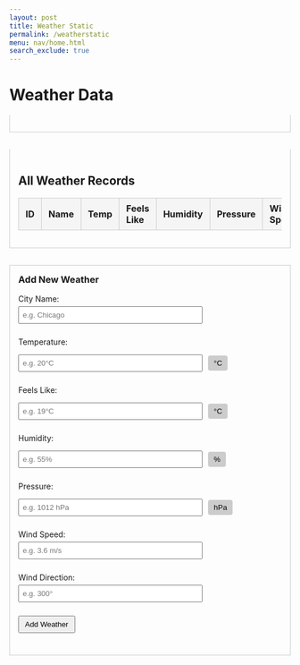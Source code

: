 ```yaml
---
layout: post
title: Weather Static
permalink: /weatherstatic
menu: nav/home.html
search_exclude: true
---
```

<!-- 
  Full updated frontend code for "Weather Static" page.
  Adds:
    - A Delete button for each row in the table.
    - Unit-append buttons ("°C", "%", "hPa") for temperature, feelslike, humidity, pressure.
-->

<style>
  /* Basic styling for the tabs and content */
  .tabs {
    margin-bottom: 10px;
  }
  .tab {
    display: inline-block;
    padding: 10px 15px;
    margin-right: 5px;
    background-color: #eee;
    cursor: pointer;
    border-radius: 4px 4px 0 0;
  }
  .tab.active {
    background-color: #ccc;
    font-weight: bold;
  }
  .content-section {
    border: 1px solid #ccc;
    border-top: none;
    padding: 15px;
    max-width: 800px; /* a bit wider to accommodate the table + form */
    margin-bottom: 30px;
  }
  .city-content {
    display: none;
  }
  .city-content.active {
    display: block;
  }

  /* Table styling */
  table {
    border-collapse: collapse;
    width: 100%;
    margin-top: 10px;
  }
  th, td {
    padding: 8px 12px;
    border: 1px solid #ccc;
    text-align: left;
  }
  th {
    background-color: #f5f5f5;
  }
  .delete-btn {
    cursor: pointer;
    padding: 4px 8px;
    color: #fff;
    background-color: #d9534f;
    border: none;
    border-radius: 4px;
  }

  /* Form styling */
  .weather-form {
    margin-top: 20px;
    border: 1px solid #ccc;
    padding: 15px;
  }
  .weather-form h3 {
    margin-top: 0;
  }
  .weather-form label {
    display: block;
    margin: 10px 0 5px;
  }
  .weather-form input[type="text"] {
    width: 70%;
    padding: 6px;
    margin-right: 6px;
    margin-bottom: 10px;
  }
  .weather-form button {
    padding: 6px 10px;
    cursor: pointer;
    margin-bottom: 10px;
  }
  .small-btn {
    padding: 6px;
    margin-right: 6px;
    background-color: #ccc;
    border: none;
    border-radius: 4px;
    cursor: pointer;
  }
</style>

<div id="weatherApp">
  <h1>Weather Data</h1>

  <!-- TABBED VIEW -->
  <div class="tabs" id="tabs"></div>
  <div class="content-section" id="contentSection"></div>

  <!-- DATA TABLE -->
  <div class="content-section" id="tableSection">
    <h2>All Weather Records</h2>
    <table id="weatherTable">
      <thead>
        <tr>
          <th>ID</th>
          <th>Name</th>
          <th>Temp</th>
          <th>Feels Like</th>
          <th>Humidity</th>
          <th>Pressure</th>
          <th>Wind Speed</th>
          <th>Wind Dir</th>
          <th>Actions</th>
        </tr>
      </thead>
      <tbody></tbody>
    </table>
  </div>

  <!-- NEW WEATHER FORM -->
  <div class="weather-form" id="weatherFormSection">
    <h3>Add New Weather</h3>

  <label for="w-name">City Name:</label>
    <input type="text" id="w-name" placeholder="e.g. Chicago" />

  <label for="w-temperature">Temperature:</label>
    <div>
      <input type="text" id="w-temperature" placeholder="e.g. 20°C" />
      <button class="small-btn" id="tempUnitBtn">°C</button>
    </div>

  <label for="w-feelslike">Feels Like:</label>
    <div>
      <input type="text" id="w-feelslike" placeholder="e.g. 19°C" />
      <button class="small-btn" id="feelsUnitBtn">°C</button>
    </div>

  <label for="w-humidity">Humidity:</label>
    <div>
      <input type="text" id="w-humidity" placeholder="e.g. 55%" />
      <button class="small-btn" id="humidUnitBtn">%</button>
    </div>

  <label for="w-pressure">Pressure:</label>
    <div>
      <input type="text" id="w-pressure" placeholder="e.g. 1012 hPa" />
      <button class="small-btn" id="pressureUnitBtn">hPa</button>
    </div>

  <label for="w-windspeed">Wind Speed:</label>
    <input type="text" id="w-windspeed" placeholder="e.g. 3.6 m/s" />

  <label for="w-winddirection">Wind Direction:</label>
    <input type="text" id="w-winddirection" placeholder="e.g. 300°" />

  <button id="addWeatherBtn">Add Weather</button>
  </div>
</div>

<script>
  // 1. Define pythonURI exactly as in your first script
  const pythonURI = (() => {
    if (location.hostname === "localhost") {
      return "http://localhost:8887";
    } else if (location.hostname === "127.0.0.1") {
      return "http://127.0.0.1:8887";
    } else {
      return "https://flask2025.nighthawkcodingsociety.com";
    }
  })();

  // We'll keep all data in memory:
  let allWeatherData = [];

  // ------------------ ON LOAD ------------------
  fetchDataFromBackend();

  // 2. FETCH DATA (adjust to use pythonURI)
  function fetchDataFromBackend() {
    fetch(`${pythonURI}/api/weathers`)
      .then((response) => {
        if (!response.ok) {
          throw new Error("Error fetching weather data");
        }
        return response.json();
      })
      .then((data) => {
        allWeatherData = data;
        createTabs(data);
        buildWeatherTable(data);
      })
      .catch((error) => {
        console.error("Error fetching weather data:", error);
      });
  }

  // 3. CREATE TABS
  function createTabs(weatherArray) {
    const tabsContainer = document.getElementById("tabs");
    const contentSection = document.getElementById("contentSection");

    // Clear old content
    tabsContainer.innerHTML = "";
    contentSection.innerHTML = "";

    let firstTab = true;

    weatherArray.forEach((weather) => {
      // Create the clickable tab
      const tabButton = document.createElement("div");
      tabButton.className = "tab";
      tabButton.textContent = weather.name;
      tabsContainer.appendChild(tabButton);

      // Create the city content div
      const cityContent = document.createElement("div");
      cityContent.className = "city-content";
      cityContent.innerHTML = `
        <h2>${weather.name}</h2>
        <p><strong>Temperature:</strong> ${weather.temperature}</p>
        <p><strong>Feels Like:</strong> ${weather.feelslike}</p>
        <p><strong>Humidity:</strong> ${weather.humidity}</p>
        <p><strong>Pressure:</strong> ${weather.pressure}</p>
        <p><strong>Wind Speed:</strong> ${weather.windspeed}</p>
        <p><strong>Wind Direction:</strong> ${weather.winddirection}</p>
      `;
      contentSection.appendChild(cityContent);

      // Activate the first tab by default
      if (firstTab) {
        tabButton.classList.add("active");
        cityContent.classList.add("active");
        firstTab = false;
      }

      // Tab click event
      tabButton.addEventListener("click", () => {
        document
          .querySelectorAll(".tab")
          .forEach((t) => t.classList.remove("active"));
        document
          .querySelectorAll(".city-content")
          .forEach((c) => c.classList.remove("active"));

        tabButton.classList.add("active");
        cityContent.classList.add("active");
      });
    });
  }

  // 4. BUILD TABLE
  function buildWeatherTable(weatherArray) {
    const tableBody = document.querySelector("#weatherTable tbody");
    tableBody.innerHTML = ""; // Clear old rows

    weatherArray.forEach((weather) => {
      const tr = document.createElement("tr");
      tr.innerHTML = `
        <td>${weather.id}</td>
        <td>${weather.name}</td>
        <td>${weather.temperature}</td>
        <td>${weather.feelslike}</td>
        <td>${weather.humidity}</td>
        <td>${weather.pressure}</td>
        <td>${weather.windspeed}</td>
        <td>${weather.winddirection}</td>
        <td>
          <button class="delete-btn" data-id="${weather.id}">Delete</button>
        </td>
      `;
      tableBody.appendChild(tr);
    });

    // Attach event listeners to each delete button
    const deleteButtons = tableBody.querySelectorAll(".delete-btn");
    deleteButtons.forEach((btn) => {
      btn.addEventListener("click", () => {
        const id = btn.getAttribute("data-id");
        deleteWeather(id);
      });
    });
  }

  // 5. ADD NEW WEATHER (replace API_URL with pythonURI)
  const addWeatherBtn = document.getElementById("addWeatherBtn");
  addWeatherBtn.addEventListener("click", addWeather);

  function addWeather() {
    const name = document.getElementById("w-name").value.trim();
    const temperature = document.getElementById("w-temperature").value.trim();
    const feelslike = document.getElementById("w-feelslike").value.trim();
    const humidity = document.getElementById("w-humidity").value.trim();
    const pressure = document.getElementById("w-pressure").value.trim();
    const windspeed = document.getElementById("w-windspeed").value.trim();
    const winddirection = document
      .getElementById("w-winddirection")
      .value.trim();

    if (
      !name ||
      !temperature ||
      !feelslike ||
      !humidity ||
      !pressure ||
      !windspeed ||
      !winddirection
    ) {
      alert("Please fill out all fields.");
      return;
    }

    const requestBody = {
      name,
      temperature,
      feelslike,
      humidity,
      pressure,
      windspeed,
      winddirection,
    };

    fetch(`${pythonURI}/api/weathers`, {
      method: "POST",
      headers: { "Content-Type": "application/json" },
      body: JSON.stringify(requestBody),
    })
      .then((response) => {
        if (!response.ok) {
          throw new Error("Error adding weather data");
        }
        return response.json();
      })
      .then((newWeather) => {
        alert(`Weather for '${newWeather.name}' added successfully!`);

        // Clear form
        document.getElementById("w-name").value = "";
        document.getElementById("w-temperature").value = "";
        document.getElementById("w-feelslike").value = "";
        document.getElementById("w-humidity").value = "";
        document.getElementById("w-pressure").value = "";
        document.getElementById("w-windspeed").value = "";
        document.getElementById("w-winddirection").value = "";

        // Refresh data
        fetchDataFromBackend();
      })
      .catch((error) => {
        console.error("Error adding weather data:", error);
        alert("Failed to add weather. Check console for details.");
      });
  }

  // 6. DELETE WEATHER (replace API_URL with pythonURI)
  function deleteWeather(id) {
    if (!confirm("Are you sure you want to delete this record?")) {
      return;
    }
    fetch(`${pythonURI}/api/weathers`, {
      method: "DELETE",
      headers: { "Content-Type": "application/json" },
      body: JSON.stringify({ id: Number(id) }),
    })
      .then((response) => {
        if (!response.ok) {
          throw new Error("Error deleting weather data");
        }
        return response.json();
      })
      .then((result) => {
        alert(result.message || result);
        // Re-fetch data
        fetchDataFromBackend();
      })
      .catch((error) => {
        console.error("Error deleting:", error);
        alert("Failed to delete. Check console for details.");
      });
  }

  // 7. UPDATE WEATHER
    function updateWeather(weatherId) {
    const newName = prompt("Enter new city name:");
    const newTemperature = prompt("Enter new temperature:");
    const newFeelsLike = prompt("Enter new feels-like temperature:");
    const newHumidity = prompt("Enter new humidity:");
    const newPressure = prompt("Enter new pressure:");
    const newWindSpeed = prompt("Enter new wind speed:");
    const newWindDirection = prompt("Enter new wind direction:");

    if (newName && newTemperature && newFeelsLike && newHumidity && newPressure && newWindSpeed && newWindDirection) {
        fetch(`http://127.0.0.1:8887/api/weathers/${weatherId}`, {
            method: 'PUT',
            headers: {
                'Content-Type': 'application/json'
            },
            body: JSON.stringify({
                name: newName,
                temperature: newTemperature,
                feelslike: newFeelsLike,
                humidity: newHumidity,
                pressure: newPressure,
                windspeed: newWindSpeed,
                winddirection: newWindDirection
            })
        })
        .then(response => response.json())
        .then(data => {
            const resultContainer = document.getElementById('resultContainer');
            if (data) {
                resultContainer.innerHTML = `<p>Weather updated successfully: ${data.name}, ${data.temperature}°C</p>`;
                document.getElementById('getAllWeatherButton').click(); // Refresh the weather list
            }
        })
        .catch(error => {
            const resultContainer = document.getElementById('resultContainer');
            resultContainer.innerHTML = `<p>Error updating weather: ${error.message}</p>`;
        });
    }
  }
  
  // 8. APPEND UNITS
  document
    .getElementById("tempUnitBtn")
    .addEventListener("click", () => appendUnit("w-temperature", "°C"));
  document
    .getElementById("feelsUnitBtn")
    .addEventListener("click", () => appendUnit("w-feelslike", "°C"));
  document
    .getElementById("humidUnitBtn")
    .addEventListener("click", () => appendUnit("w-humidity", "%"));
  document
    .getElementById("pressureUnitBtn")
    .addEventListener("click", () => appendUnit("w-pressure", "hPa"));

  function appendUnit(inputId, unit) {
    const input = document.getElementById(inputId);
    if (!input.value) {
      // If empty, just add the unit
      input.value = unit;
    } else if (!input.value.includes(unit)) {
      // If doesn't already contain the unit
      // add a space + the unit
      input.value += (input.value.endsWith(" ") ? "" : " ") + unit;
    }
  }
</script>
